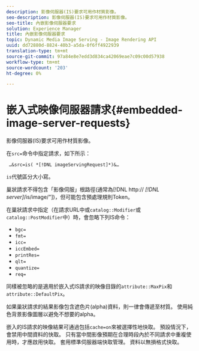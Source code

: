 ```yaml
---
description: 影像伺服器(IS)要求可用作材質影像。
seo-description: 影像伺服器(IS)要求可用作材質影像。
seo-title: 內嵌影像伺服器要求
solution: Experience Manager
title: 內嵌影像伺服器要求
topic: Dynamic Media Image Serving - Image Rendering API
uuid: dd72880d-8824-40b3-a5da-0f6ff4922939
translation-type: tm+mt
source-git-commit: 97a84e8e7edd3d834ca42069eae7c09c00d57938
workflow-type: tm+mt
source-wordcount: '203'
ht-degree: 0%

---
```



# 嵌入式映像伺服器請求{#embedded-image-server-requests}

影像伺服器(IS)要求可用作材質影像。

在`src=`命令中指定請求，如下所示：

` …&src=is( *[!DNL imageServingRequest]*)&…`

`is`代號區分大小寫。

巢狀請求不得包含「影像伺服」根路徑(通常為[!DNL http:// *[!DNL server]*/is/image/&quot;])，但可能包含預處理規則Token。

在巢狀請求中指定（在請求URL中或`catalog::Modifier`或`catalog::PostModifier`中）時，會忽略下列IS命令：

* `bgc=`
* `fmt=`
* `icc=`
* `iccEmbed=`
* `printRes=`
* `qlt=`
* `quantize=`
* `req=`

同樣被忽略的是適用於嵌入式IS請求的映像目錄的`attribute::MaxPix`和`attribute::DefaultPix`。

如果巢狀請求的結果影像包含遮色片(alpha)資料，則一律會傳遞至材質。 使用純色背景影像圖層以避免不想要的alpha。

嵌入的IS請求的映像結果可通過包括`cache=on`來被選擇性地快取。 預設情況下，會禁用中間資料的快取。 只有當中間影像預期在合理時段內於不同請求中重複使用時，才應啟用快取。 套用標準伺服器端快取管理。 資料以無損格式快取。
